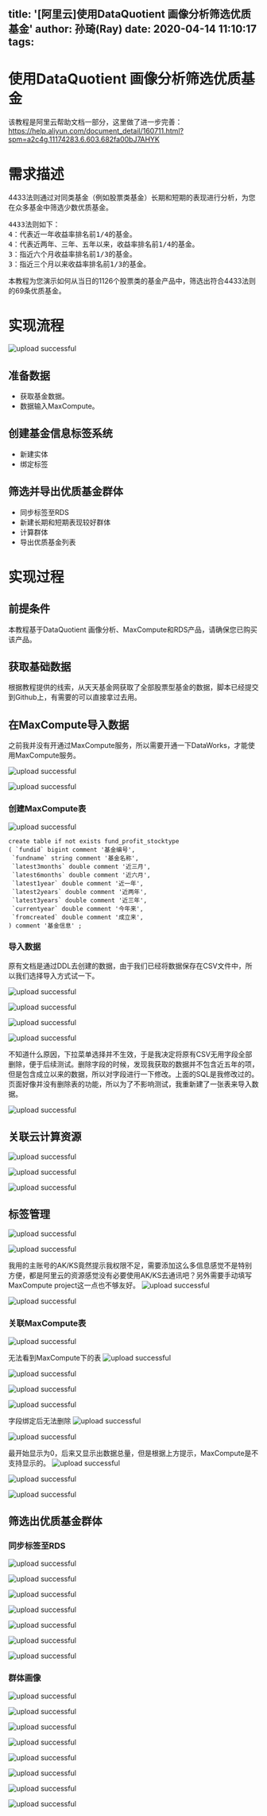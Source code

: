 title: '[阿里云]使用DataQuotient 画像分析筛选优质基金'
author: 孙琦(Ray)
date: 2020-04-14 11:10:17
tags:
---
# 使用DataQuotient 画像分析筛选优质基金

该教程是阿里云帮助文档一部分，这里做了进一步完善：https://help.aliyun.com/document_detail/160711.html?spm=a2c4g.11174283.6.603.682fa00bJ7AHYK

# 需求描述

4433法则通过对同类基金（例如股票类基金）长期和短期的表现进行分析，为您在众多基金中筛选少数优质基金。

<pre>
4433法则如下：
4：代表近一年收益率排名前1/4的基金。
4：代表近两年、三年、五年以来，收益率排名前1/4的基金。
3：指近六个月收益率排名前1/3的基金。
3：指近三个月以来收益率排名前1/3的基金。
</pre>

本教程为您演示如何从当日的1126个股票类的基金产品中，筛选出符合4433法则的69条优质基金。

# 实现流程
![upload successful](/images/pasted-0.png)

## 准备数据
* 获取基金数据。
* 数据输入MaxCompute。

## 创建基金信息标签系统
* 新建实体
* 绑定标签

## 筛选并导出优质基金群体
* 同步标签至RDS
* 新建长期和短期表现较好群体
* 计算群体
* 导出优质基金列表

# 实现过程

## 前提条件
本教程基于DataQuotient 画像分析、MaxCompute和RDS产品，请确保您已购买该产品。

## 获取基础数据

根据教程提供的线索，从天天基金网获取了全部股票型基金的数据，脚本已经提交到Github上，有需要的可以直接拿过去用。

## 在MaxCompute导入数据

之前我并没有开通过MaxCompute服务，所以需要开通一下DataWorks，才能使用MaxCompute服务。

![upload successful](/images/pasted-1.png)

![upload successful](/images/pasted-2.png)

### 创建MaxCompute表


![upload successful](/images/pasted-3.png)

```
create table if not exists fund_profit_stocktype
( `fundid` bigint comment '基金编号',
 `fundname` string comment '基金名称',
 `latest3months` double comment '近三月',
 `latest6months` double comment '近六月',
 `latest1year` double comment '近一年',
 `latest2years` double comment '近两年',
 `latest3years` double comment '近三年',
 `currentyear` double comment '今年来',  
 `fromcreated` double comment '成立来',
) comment '基金信息' ;
```

### 导入数据

原有文档是通过DDL去创建的数据，由于我们已经将数据保存在CSV文件中，所以我们选择导入方式试一下。

![upload successful](/images/pasted-4.png)


![upload successful](/images/pasted-5.png)


![upload successful](/images/pasted-6.png)


![upload successful](/images/pasted-7.png)

不知道什么原因，下拉菜单选择并不生效，于是我决定将原有CSV无用字段全部删除，便于后续测试。删除字段的时候，发现我获取的数据并不包含近五年的项，但是包含成立以来的数据，所以对字段进行一下修改。上面的SQL是我修改过的。页面好像并没有删除表的功能，所以为了不影响测试，我重新建了一张表来导入数据。

![upload successful](/images/pasted-8.png)

## 关联云计算资源


![upload successful](/images/pasted-13.png)


![upload successful](/images/pasted-14.png)


![upload successful](/images/pasted-16.png)

## 标签管理


![upload successful](/images/pasted-9.png)


![upload successful](/images/pasted-10.png)

我用的主账号的AK/KS竟然提示我权限不足，需要添加这么多信息感觉不是特别方便，都是阿里云的资源感觉没有必要使用AK/KS去通讯吧？另外需要手动填写MaxCompute project这一点也不够友好。
![upload successful](/images/pasted-15.png)


![upload successful](/images/pasted-17.png)





### 关联MaxCompute表

![upload successful](/images/pasted-11.png)

无法看到MaxCompute下的表
![upload successful](/images/pasted-12.png)

![upload successful](/images/pasted-18.png)

![upload successful](/images/pasted-19.png)

![upload successful](/images/pasted-20.png)

字段绑定后无法删除
![upload successful](/images/pasted-21.png)

![upload successful](/images/pasted-22.png)

最开始显示为0，后来又显示出数据总量，但是根据上方提示，MaxCompute是不支持显示的。
![upload successful](/images/pasted-23.png)

![upload successful](/images/pasted-33.png)

![upload successful](/images/pasted-25.png)

## 筛选出优质基金群体

### 同步标签至RDS

![upload successful](/images/pasted-24.png)

![upload successful](/images/pasted-26.png)

![upload successful](/images/pasted-27.png)

![upload successful](/images/pasted-28.png)

![upload successful](/images/pasted-29.png)

![upload successful](/images/pasted-31.png)

![upload successful](/images/pasted-32.png)

### 群体画像

![upload successful](/images/pasted-30.png)

![upload successful](/images/pasted-34.png)

![upload successful](/images/pasted-35.png)

![upload successful](/images/pasted-36.png)

![upload successful](/images/pasted-37.png)

![upload successful](/images/pasted-38.png)

![upload successful](/images/pasted-39.png)

![upload successful](/images/pasted-40.png)
